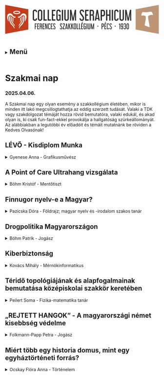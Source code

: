 ![](Arculati_Elemek/Logo/logo-long.png)

<details>
	<summary><h2 style="display: inline-block;">Menü</h2></summary>
- [Kezdőlap](/mobile_version.html)
- [Rólunk](/rolunk.html)
- [Programok](/programok.html)
- [Szakmai nap](/SzakmaiNap.html)
- [Felvételi](/Felveteli.html)
- [Galéria](/Galeria.html)
- [Dokumentumok](/dokumentumok.html)
- [DiákBizottság](/DB.html)
- [Felújítások](/felujitasok.html)
- [Kapcsolat](/kapcsolat.html)
- [FerencEST](/ferencest.html)
</details>

# Szakmai nap

### 2025.04.06.

A Szakmai nap egy olyan esemény a szakkollégium életében, mikor is minden itt lakó megcsillogtathatja az eddig szerzett
tudását. Valaki a TDK vagy szakdolgozat témáját hozza rövid bemutatóra, valaki
edukál, és akad olyan is, ki csak fun-fact-ekkel provokálja a hallgatóság szürkeállományát.
Az alábbiakban a legutóbbi év előadóit és témáit mutatnánk be röviden a Kedves Olvasónak!

## LÉVŐ - Kisdiplom Munka

<details>
	<summary>Gyenese Anna - Grafikusművész</summary>
	![](src/pictures/szaknap/2425/1_Gyenese_Anna.jpg)
 Kisdiploma munkám egy képregény, ami a mesés keleten játszódik: ebben a 32 oldalas “pilot” kiadványban, melyet a jövőben további kötetekkel szeretnék folytatni, bepillantást nyerhetünk egy elképzelt birodalomba, amit csak a halott sivatag vesz körül: ez az egyetlen, ami él, ami van: LÉVŐ.
</details>

## A Point of Care Ultrahang vizsgálata

<details>
	<summary>Böhm Kristóf - Mentőtiszt</summary>
	![](src/pictures/szaknap/2425/2_B%C3%B6hm_Krist%C3%B3f.jpg)
 Előadásomban a Point of Care ultranhangot mutattam be, mint jelentős diagnosztikus előrelépés az egészségügyben. Továbbá a hallgatóság betekintést nyerhetett kutatási témámba is, mely ezen eszköz használatának oktatási lehetőségeivel foglalkozik. Szó esett az eszköz előnyeiről, diagnosztikus pontosságáról, elméleti, illetve gyakorlati oktatásáról. Bízom benne, hogy a jövőben újabb kutatási eredményekkel szolgálhatok a témában.
</details>

## Finnugor nyelv-e a Magyar?

<details>
	<summary>Pazicska Dóra - Földrajz; magyar nyelv és -irodalom szakos tanár</summary>
	![](src/pictures/szaknap/2425/3_Pazicska_D%C3%B3ra.jpg)
 Előadásom célja az volt, hogy különböző nyelvészeti módszerekkel (hangtani egyezések, hangváltozások megfigyelése) bebizonyítsam azt a nyelvészeti tényt, miszerint a magyar az uráli nyelvcsaládba, ezen belül is a finnugor ághoz tartozik. Az előadás első részében szó esett az ősi szókészlet fogalmáról és tartalmáról. A bizonyítás során a finn és magyar mássalhangzó rendszereket hasonlítottuk össze. A végső cél az volt, hogy bebizonyítsuk a társadalmunkban elterjedt tévhitek hamisságát anyanyelvünk eredetéről.
</details>

## Drogpolitika Magyarországon

<details>
	<summary>Böhm Patrik - Jogász</summary>
	![](src/pictures/szaknap/2425/4_B%C3%B6hm_Patrik.jpg)
 Előadásomban a hazai kábítószerrel kapcsolatos szabályozást vizsgáltam meg. Rövid történeti kitekintést követően a jelenkor drogpolitikáját ismertettem a jelenlévők számára. Előadásom végén kitértem a lehetséges jövőre, már ami a jogszabályi környezetet illeti.
</details>

## Kiberbiztonság

<details>
	<summary>Kovács Mihály - Mérnökinformatikus</summary>
	![](src/pictures/szaknap/2425/5_Kov%C3%A1cs_Mih%C3%A1ly.jpg)
 Jelen korunk egyik jellegzetes problémája a virtuális és a tapintható valóságok szétválaszthatatlansága. Mindennapivá vált számunkra, hogy az emberiség kollektív tudása már nem a kisujjunkban lakozék, hanem a zsebünkben. Na de mi van azokkal a kevésbé publikusnak szánt, de mégis ugyanazon eszközön tárolt információkkal? Előadásomban megpróbáltam körbejárni ezen információk típusait, miben létét és hogy milyen feltételeket kell szabnunk ahhoz, hogy biztonságban tudhassuk őket…
</details>

## Téridő topológiájának és alapfogalmainak bemutatása középiskolai szakkör keretében

<details>
	<summary>Peilert Soma - Fizika-matematika tanár</summary>
	![](src/pictures/szaknap/2425/6_Peilert_Soma.jpg)
 Az általános relativitáselmélet és az ahhoz kapcsolódó témák, mint például a fekete lyukak, ősrobbanás nem jelennek meg a középiskolai fizika órákon, viszont a diákokat leginkább pont ezek izgatják. Az OTDK keretében középiskolás diákoknak állítottam össze egy anyagot és tartottam egy öt alkalmas szakkört. Ezeken az alkalmakon a bonyolult analízist topológiai szemlélettel pótoltuk, ami a vizuális megközelítést segítette. Az előadás a szakkörön elhangzottakat és annak pedagógiai részleteit foglalja össze.
</details>

## „REJTETT HANGOK” - A magyarországi német kisebbség védelme

<details>
	<summary>Folkmann-Papp Petra - Jogász</summary>
	![](src/pictures/szaknap/2425/7_Folkmann-Papp_Petra.jpg)
 Folkmann-Papp Petra, a Pécsi Tudományegyetem negyedéves jogász szakos hallgatója vagyok. Előadásomban a magyarországi német közösség kulturális öröksége, nyelve, hagyományai megőrzése mellett a jogi helyzetüket is bemutattam: kitértem a vonatkozó hazai és uniós jogszabályokra, gyakorlati problémákra és esettanulmányokra is. Német nemzetiségűként ez a téma számomra nemcsak szakmai, hanem személyes jelentőséggel is bír – hiszem, hogy a kisebbségek jogainak védelme hozzájárul a társadalmi sokszínűség és tolerancia erősítéséhez.
</details>

## Miért több egy historia domus, mint egy egyháztörténeti forrás?

<details>
	<summary>Ocskay Flóra Anna - Történelem</summary>
	![](src/pictures/szaknap/2425/8_Ocskay_Fl%C3%B3ra.jpg)
 Az I. Szakkollégiumi szaknapon a "Miért több egy historia domus, mint egy egyháztörténeti forrás?" című előadásomat adtam elő. Ezzel a történelmet szerettem volna népszerűsíteni, valamint ennek a különleges egyházi forrásnak a sokrétűségét bemutatni. Szó volt többek között magáról a historia domusról, a keletkezési helyéről és idejéről (Kesztölc;1919 – 1945), valamint a sokszínű felhasználási lehetőségekről. Kiváló alkalomnak találtam ezt a délutánt arra, hogy mások érdeklődési területeibe is bekapcsolódhassam és gyakorolhassak én is.
</details>